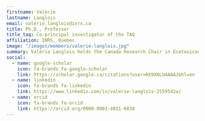 ```yaml
---
firstname: Valérie
lastname: Langlois 
email: valerie.langlois@inrs.ca
title: Ph.D., Professor 
title_taq: Co-principal investigator of the TAQ
affiliation: INRS, Quebec
image: "/images/members/valerie-langlois.jpg"
summary: Valérie Langlois holds the Canada Research Chair in Ecotoxicogenomics at INRS. Her research focuses on advancing standardized eDNA protocols, developing molecular tools to monitor biodiversity and assess contaminant impacts on ecosystems.
social:
  - name: google-scholar
    icon: fa-brands fa-google-scholar
    link: https://scholar.google.ca/citations?user=RX9XNLUAAAAJ&hl=en
  - name: linkedin
    icon: fa-brands fa-linkedin
    link: https://www.linkedin.com/in/valerie-langlois-2559542a/
  - name: orcid
    icon: fa-brands fa-orcid
    link: https://orcid.org/0000-0003-4031-6838
---
```


